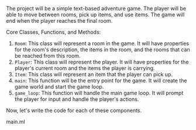 The project will be a simple text-based adventure game. The player will be able to move between rooms, pick up items, and use items. The game will end when the player reaches the final room.

Core Classes, Functions, and Methods:
1. `Room`: This class will represent a room in the game. It will have properties for the room's description, the items in the room, and the rooms that can be reached from this room.
2. `Player`: This class will represent the player. It will have properties for the player's current room and the items the player is carrying.
3. `Item`: This class will represent an item that the player can pick up.
4. `main`: This function will be the entry point for the game. It will create the game world and start the game loop.
5. `game_loop`: This function will handle the main game loop. It will prompt the player for input and handle the player's actions.

Now, let's write the code for each of these components.

main.ml
